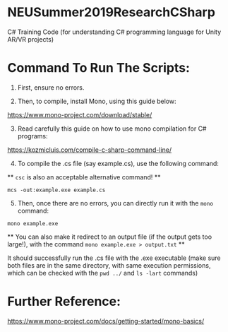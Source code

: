 # NEUSummer2019ResearchCSharp
C# Training Code (for understanding C# programming language for Unity AR/VR projects) 

# Command To Run The Scripts: 

1) First, ensure no errors. 

2) Then, to compile, install Mono, using this guide below: 

https://www.mono-project.com/download/stable/

3) Read carefully this guide on how to use mono compilation for C# programs: 

https://kozmicluis.com/compile-c-sharp-command-line/

4) To compile the .cs file (say example.cs), use the following command: 

** `csc` is also an acceptable alternative command!  **

`mcs -out:example.exe example.cs` 

5) Then, once there are no errors, you can directly run it with the `mono` command: 

`mono example.exe` 

** You can also make it redirect to an output file (if the output gets too large!), with the command 
`mono example.exe > output.txt` **

It should successfully run the .cs file with the .exe executable (make sure both files are in the same directory,
with same execution permissions, which can be checked with the `pwd ../` and `ls -lart` commands)

# Further Reference: 

https://www.mono-project.com/docs/getting-started/mono-basics/
